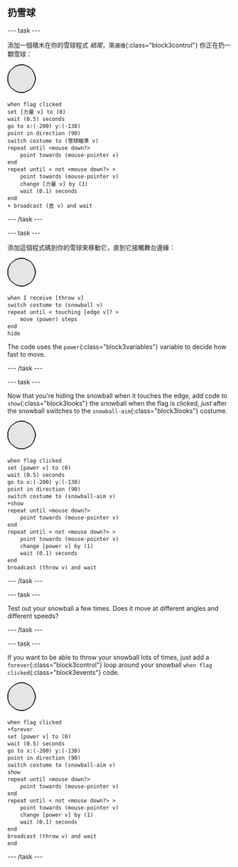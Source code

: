 ## 扔雪球

--- task ---

添加一個積木在你的雪球程式 _結尾_，來`廣播`{:class="block3control"} 你正在扔一顆雪球：

![snowball sprite](images/snowball-sprite.png)

```blocks3
when flag clicked
set [力量 v] to (0)
wait (0.5) seconds
go to x:(-200) y:(-130)
point in direction (90)
switch costume to (雪球瞄準 v)
repeat until <mouse down?>
    point towards (mouse-pointer v)
end
repeat until < not <mouse down?> >
    point towards (mouse-pointer v)
    change [力量 v] by (1)
    wait (0.1) seconds
end
+ broadcast (丟 v) and wait
```

--- /task ---

--- task ---

添加這個程式碼到你的雪球來移動它，直到它接觸舞台邊緣：

![snowball sprite](images/snowball-sprite.png)

```blocks3
when I receive [throw v]
switch costume to (snowball v)
repeat until < touching [edge v]? >
    move (power) steps
end
hide
```

The code uses the `power`{:class="block3variables"} variable to decide how fast to move.

--- /task ---

--- task ---

Now that you're hiding the snowball when it touches the edge, add code to `show`{:class="block3looks"} the snowball when the flag is clicked, _just_ after the snowball switches to the `snowball-aim`{:class="block3looks"} costume.

![snowball sprite](images/snowball-sprite.png)

```blocks3
when flag clicked
set [power v] to (0)
wait (0.5) seconds
go to x:(-200) y:(-130)
point in direction (90)
switch costume to (snowball-aim v)
+show
repeat until <mouse down?>
    point towards (mouse-pointer v)
end
repeat until < not <mouse down?> >
    point towards (mouse-pointer v)
    change [power v] by (1)
    wait (0.1) seconds
end
broadcast (throw v) and wait
```

--- /task ---

--- task ---

Test out your snowball a few times. Does it move at different angles and different speeds?

--- /task ---

--- task ---

If you want to be able to throw your snowball lots of times, just add a `forever`{:class="block3control"} loop around your snowball `when flag clicked`{:class="block3events"} code.

![snowball sprite](images/snowball-sprite.png)

```blocks3
when flag clicked
+forever
set [power v] to (0)
wait (0.5) seconds
go to x:(-200) y:(-130)
point in direction (90)
switch costume to (snowball-aim v)
show
repeat until <mouse down?>
    point towards (mouse-pointer v)
end
repeat until < not <mouse down?> >
    point towards (mouse-pointer v)
    change [power v] by (1)
    wait (0.1) seconds
end
broadcast (throw v) and wait
end
```

--- /task ---
